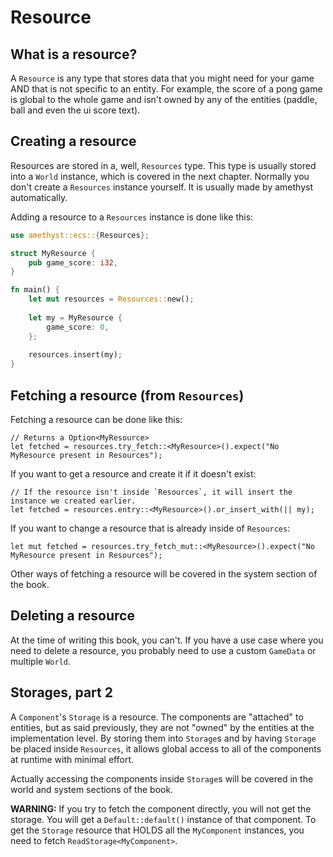 # Resource

## What is a resource?

A `Resource` is any type that stores data that you might need for your game AND that is not specific to an entity.
For example, the score of a pong game is global to the whole game and isn't owned by any of the entities (paddle, ball and even the ui score text).

## Creating a resource

Resources are stored in a, well, `Resources` type. This type is usually stored into a `World` instance, which is covered in the next chapter.
Normally you don't create a `Resources` instance yourself. It is usually made by amethyst automatically.

Adding a resource to a `Resources` instance is done like this:
```rust
use amethyst::ecs::{Resources};

struct MyResource {
    pub game_score: i32,
}

fn main() {
    let mut resources = Resources::new();
    
    let my = MyResource {
        game_score: 0,
    };
    
    resources.insert(my);
}
```

## Fetching a resource (from `Resources`)

Fetching a resource can be done like this:
```rust,ignore
// Returns a Option<MyResource>
let fetched = resources.try_fetch::<MyResource>().expect("No MyResource present in Resources");
```

If you want to get a resource and create it if it doesn't exist:
```rust,ignore
// If the resource isn't inside `Resources`, it will insert the instance we created earlier.
let fetched = resources.entry::<MyResource>().or_insert_with(|| my);
```

If you want to change a resource that is already inside of `Resources`:
```rust,ignore
let mut fetched = resources.try_fetch_mut::<MyResource>().expect("No MyResource present in Resources");
```

Other ways of fetching a resource will be covered in the system section of the book.

## Deleting a resource

At the time of writing this book, you can't.
If you have a use case where you need to delete a resource, you probably need to use a custom `GameData` or multiple `World`.

## Storages, part 2

A `Component`'s `Storage` is a resource.
The components are "attached" to entities, but as said previously, they are not "owned" by the entities at the implementation level.
By storing them into `Storage`s and by having `Storage` be placed inside `Resources`,
it allows global access to all of the components at runtime with minimal effort.

Actually accessing the components inside `Storage`s will be covered in the world and system sections of the book.

**WARNING:**
If you try to fetch the component directly, you will not get the storage. You will get a `Default::default()` instance of that component.
To get the `Storage` resource that HOLDS all the `MyComponent` instances, you need to fetch `ReadStorage<MyComponent>`.
